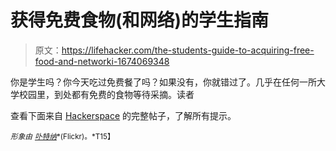 # 获得免费食物(和网络)的学生指南

> 原文：<https://lifehacker.com/the-students-guide-to-acquiring-free-food-and-networki-1674069348>

你是学生吗？你今天吃过免费餐了吗？如果没有，你就错过了。几乎在任何一所大学校园里，到处都有免费的食物等待采摘。读者



查看下面来自 [Hackerspace](http://hackerspace.lifehacker.com/) 的完整帖子，了解所有提示。

<small>*形象由*</small> [<small>*卟特纳*</small>](https://www.flickr.com/photos/theogeo/3662245360)<small>*(Flickr)。*T15】</small>